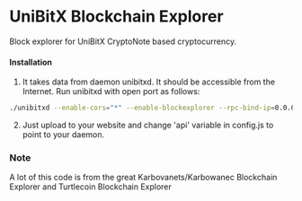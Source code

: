 # UniBitX Blockchain Explorer
Block explorer for UniBitX CryptoNote based cryptocurrency.

#### Installation

1) It takes data from daemon unibitxd. It should be accessible from the Internet. Run unibitxd with open port as follows:
```bash
./unibitxd --enable-cors="*" --enable-blockexplorer --rpc-bind-ip=0.0.0.0 --rpc-bind-port=11898
```
2) Just upload to your website and change 'api' variable in config.js to point to your daemon.


### Note

A lot of this code is from the great Karbovanets/Karbowanec Blockchain Explorer and Turtlecoin Blockchain Explorer
